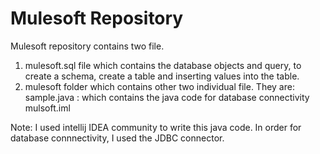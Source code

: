 # Mulesoft Repository

Mulesoft repository contains two file.
1. mulesoft.sql file which contains the database objects and query, to create a schema, create a table and inserting values into the table.
2. mulesoft folder which contains other two individual file. They are:
       sample.java : which contains the java code for database connectivity
       mulsoft.iml

Note: I used intellij IDEA community to write this java code. In order for database connnectivity, I used the JDBC connector. 
